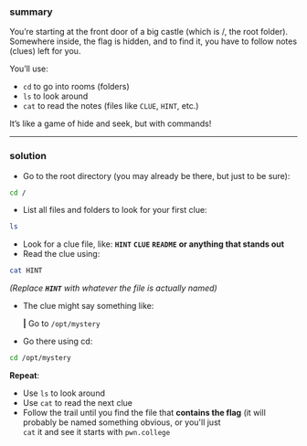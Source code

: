 ### summary 
You’re starting at the front door of a big castle (which is /, the root folder).
Somewhere inside, the flag is hidden, and to find it, you have to follow notes (clues) left for you.

You’ll use:

- `cd` to go into rooms (folders)
- `ls` to look around
- `cat` to read the notes (files like `CLUE`, `HINT`, etc.)

It’s like a game of hide and seek, but with commands!
______________
### solution 
- Go to the root directory (you may already be there, but just to be sure):
```bash
cd /
```
- List all files and folders to look for your first clue:
```bash
ls
```
- Look for a clue file, like:
**`HINT`**
**`CLUE`**
**`README`**
**or anything that stands out**
- Read the clue using:
```bash
cat HINT
```
*(Replace **`HINT`** with whatever the file is actually named)*
- The clue might say something like:

  **|** Go to `/opt/mystery`

- Go there using cd:
```bash
cd /opt/mystery
```
**Repeat**:

- Use `ls` to look around
- Use `cat` to read the next clue
- Follow the trail until you find the file that **contains the flag** (it will probably be named something obvious, or you'll just<br> `cat` it and see it starts with `pwn.college`
